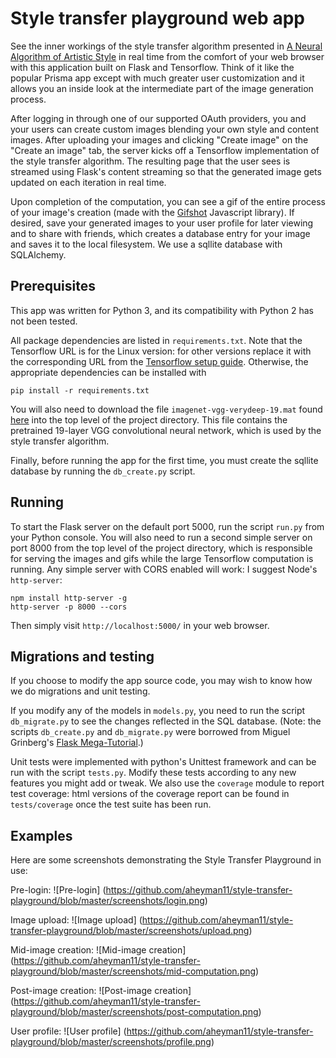 # Style transfer playground web app

See the inner workings of the style transfer algorithm presented in [A Neural Algorithm of Artistic Style](https://arxiv.org/pdf/1508.06576v2.pdf) in real time from the comfort of your web browser with this application built on Flask and Tensorflow. Think of it like the popular Prisma app except with much greater user customization and it allows you an inside look at the intermediate part of the image generation process.

After logging in through one of our supported OAuth providers, you and your users can create custom images blending your own style and content images. After uploading your images and clicking "Create image" on the "Create an image" tab, the server kicks off a Tensorflow implementation of the style transfer algorithm. The resulting page that the user sees is streamed using Flask's content streaming so that the generated image gets updated on each iteration in real time.

Upon completion of the computation, you can see a gif of the entire process of your image's creation (made with the [Gifshot](https://github.com/yahoo/gifshot) Javascript library). If desired, save your generated images to your user profile for later viewing and to share with friends, which creates a database entry for your image and saves it to the local filesystem. We use a sqllite database with SQLAlchemy.

## Prerequisites

This app was written for Python 3, and its compatibility with Python 2 has not been tested.

All package dependencies are listed in `requirements.txt`. Note that the Tensorflow URL is for the Linux version: for other versions replace it with the corresponding URL from the [Tensorflow setup guide](https://www.tensorflow.org/versions/r0.11/get_started/os_setup.html). Otherwise, the appropriate dependencies can be installed with
```
pip install -r requirements.txt
```

You will also need to download the file `imagenet-vgg-verydeep-19.mat` found [here](http://www.vlfeat.org/matconvnet/pretrained/) into the top level of the project directory. This file contains the pretrained 19-layer VGG convolutional neural network, which is used by the style transfer algorithm.

Finally, before running the app for the first time, you must create the sqllite database by running the `db_create.py` script.

## Running
To start the Flask server on the default port 5000, run the script `run.py` from your Python console. You will also need to run a second simple server on port 8000 from the top level of the project directory, which is responsible for serving the images and gifs while the large Tensorflow computation is running. Any simple server with CORS enabled will work: I suggest Node's `http-server`:
```
npm install http-server -g
http-server -p 8000 --cors
```

Then simply visit `http://localhost:5000/` in your web browser.

## Migrations and testing
If you choose to modify the app source code, you may wish to know how we do migrations and unit testing.

If you modify any of the models in `models.py`, you need to run the script `db_migrate.py` to see the changes reflected in the SQL database. (Note: the scripts `db_create.py` and `db_migrate.py` were borrowed from Miguel Grinberg's [Flask Mega-Tutorial](https://blog.miguelgrinberg.com/post/the-flask-mega-tutorial-part-i-hello-world).)

Unit tests were implemented with python's Unittest framework and can be run with the script `tests.py`. Modify these tests according to any new features you might add or tweak. We also use the `coverage` module to report test coverage: html versions of the coverage report can be found in `tests/coverage` once the test suite has been run.

## Examples
Here are some screenshots demonstrating the Style Transfer Playground in use:

Pre-login:
![Pre-login]
(https://github.com/aheyman11/style-transfer-playground/blob/master/screenshots/login.png)

Image upload:
![Image upload]
(https://github.com/aheyman11/style-transfer-playground/blob/master/screenshots/upload.png)

Mid-image creation:
![Mid-image creation]
(https://github.com/aheyman11/style-transfer-playground/blob/master/screenshots/mid-computation.png)

Post-image creation:
![Post-image creation]
(https://github.com/aheyman11/style-transfer-playground/blob/master/screenshots/post-computation.png)

User profile:
![User profile]
(https://github.com/aheyman11/style-transfer-playground/blob/master/screenshots/profile.png)
